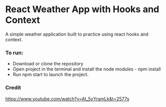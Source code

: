 # React Weather App with Hooks and Context

A simple weather application built to practice using react hooks and context. 

### To run:
* Download or clone the repository
* Open project in the terminal and install the node modules - npm install
* Run npm start to launch the project.

### Credit
https://www.youtube.com/watch?v=At_5xYramLk&t=2577s
